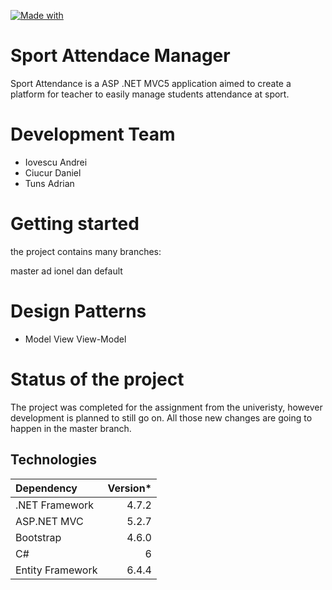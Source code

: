 [![Made with](https://img.shields.io/badge/Made%20with-.NET%20ASP%20MVC5-yellowgreen)](https://docs.microsoft.com/en-us/aspnet/mvc/overview/getting-started/introduction/getting-started)

# Sport Attendace Manager

Sport Attendance is a ASP .NET MVC5 application aimed to create a platform for teacher to easily manage students attendance at sport.

# Development Team

* Iovescu Andrei
* Ciucur Daniel
* Tuns Adrian

# Getting started

the project contains many branches:

master
ad
ionel
dan
default 

# Design Patterns

* Model View View-Model

# Status of the project 

The project was completed for the assignment from the univeristy, however development is planned to still go on.
All those new changes are going to happen in the master branch.

## Technologies

| Dependency | Version*
| :--- | ---:
| .NET Framework | 4.7.2
| ASP.NET MVC | 5.2.7
| Bootstrap | 4.6.0
| C# | 6
| Entity Framework | 6.4.4

